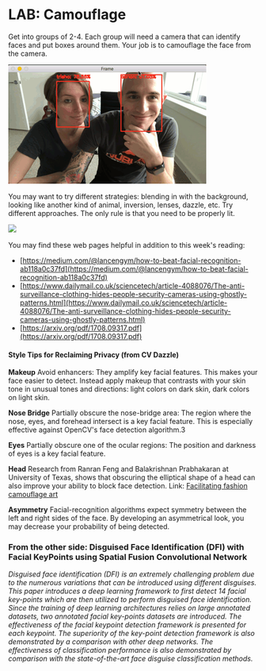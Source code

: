 # LAB: Camouflage

Get into groups of 2-4. Each group will need a camera that can identify faces and put boxes around them. Your job is to camouflage the face from the camera.

![OpenCV face ID and tracking](.gitbook/assets/opencv_face_reco_animation.gif)

You may want to try different strategies: blending in with the background, looking like another kind of animal, inversion, lenses, dazzle, etc. Try different approaches. The only rule is that you need to be properly lit.

![](https://www.evernote.com/l/ADMLVy6jiZBFIp0aXhvUjNBh4gEElUcJpIYB/image.png)

You may find these web pages helpful in addition to this week's reading:

* [https://medium.com/@lancengym/how-to-beat-facial-recognition-ab118a0c37fd](https://medium.com/@lancengym/how-to-beat-facial-recognition-ab118a0c37fd)
* [https://www.dailymail.co.uk/sciencetech/article-4088076/The-anti-surveillance-clothing-hides-people-security-cameras-using-ghostly-patterns.html](https://www.dailymail.co.uk/sciencetech/article-4088076/The-anti-surveillance-clothing-hides-people-security-cameras-using-ghostly-patterns.html)
* [https://arxiv.org/pdf/1708.09317.pdf](https://arxiv.org/pdf/1708.09317.pdf)

#### Style Tips for Reclaiming Privacy \(from CV Dazzle\)

**Makeup** Avoid enhancers: They amplify key facial features. This makes your face easier to detect. Instead apply makeup that contrasts with your skin tone in unusual tones and directions: light colors on dark skin, dark colors on light skin.

**Nose Bridge** Partially obscure the nose-bridge area: The region where the nose, eyes, and forehead intersect is a key facial feature. This is especially effective against OpenCV's face detection algorithm.3 

**Eyes** Partially obscure one of the ocular regions: The position and darkness of eyes is a key facial feature.

**Head** Research from Ranran Feng and Balakrishnan Prabhakaran at University of Texas, shows that obscuring the elliptical shape of a head can also improve your ability to block face detection. Link: [Facilitating fashion camouflage art](http://dl.acm.org/citation.cfm?id=2502121)

**Asymmetry** Facial-recognition algorithms expect symmetry between the left and right sides of the face. By developing an asymmetrical look, you may decrease your probability of being detected.  


### From the other side: Disguised Face Identification \(DFI\) with Facial KeyPoints using Spatial Fusion Convolutional Network

_Disguised face identification \(DFI\) is an extremely challenging problem due to the numerous variations that can be introduced using different disguises. This paper introduces a deep learning framework to first detect 14 facial key-points which are then utilized to perform disguised face identification. Since the training of deep learning architectures relies on large annotated datasets, two annotated facial key-points datasets are introduced. The effectiveness of the facial keypoint detection framework is presented for each keypoint. The superiority of the key-point detection framework is also demonstrated by a comparison with other deep networks. The effectiveness of classification performance is also demonstrated by comparison with the state-of-the-art face disguise classification methods._

